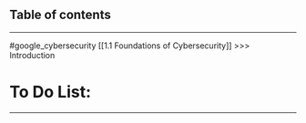 ## Table of contents
---
#google_cybersecurity
[[1.1 Foundations of Cybersecurity]] >>> Introduction

# To Do List:
---
